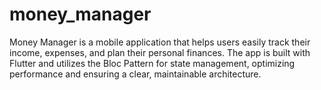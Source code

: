 # money_manager
Money Manager is a mobile application that helps users easily track their income, expenses, and plan their personal finances. The app is built with Flutter and utilizes the Bloc Pattern for state management, optimizing performance and ensuring a clear, maintainable architecture.
